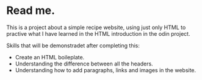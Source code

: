 # Read me.

This is a project about a simple recipe website, using just only HTML to practive what I have learned in the HTML introduction in the odin project.

Skills that will be demonstradet after completing this:

- Create an HTML boileplate.
- Understanding the difference between all the headers.
- Understanding how to add paragraphs, links and images in the website.

